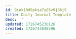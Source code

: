 ```yaml
---
id: 9iok10d9pksa7y85v9j86i9
title: Daily Journal Template
desc: ''
updated: 1726745230126
created: 1726744848596
---
```

